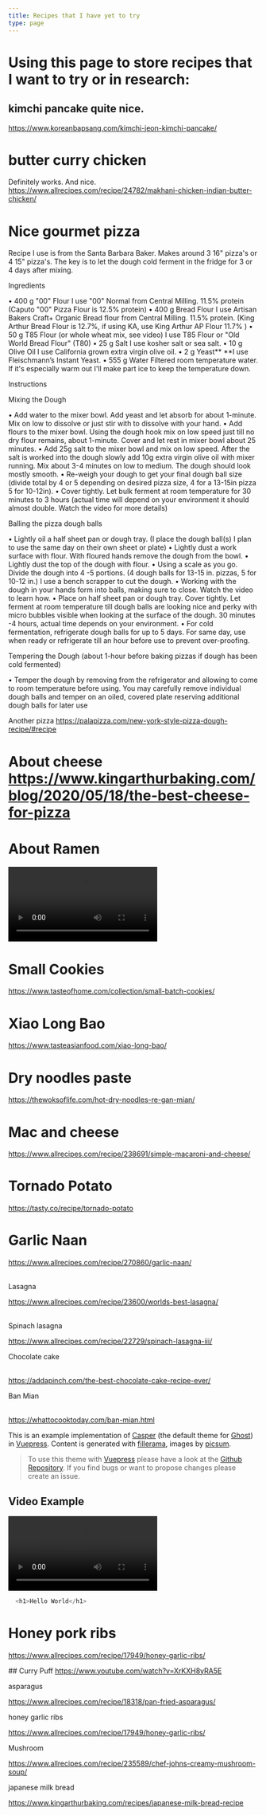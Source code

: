 ```yaml
---
title: Recipes that I have yet to try
type: page
---
```

# Using this page to store recipes that I want to try or in research:

## kimchi pancake quite nice.

https://www.koreanbapsang.com/kimchi-jeon-kimchi-pancake/

# butter curry chicken

Definitely works. And nice. 
https://www.allrecipes.com/recipe/24782/makhani-chicken-indian-butter-chicken/

# Nice gourmet pizza

Recipe I use is from the Santa Barbara Baker. Makes around 3 16" pizza's or 4 15" pizza's. The key is to let the dough cold ferment in the fridge for 3 or 4 days after mixing.

Ingredients

• ⁠400 g "00" Flour I use "00" Normal from Central Milling. 11.5% protein (Caputo "00" Pizza Flour is 12.5% protein)
• ⁠400 g Bread Flour I use Artisan Bakers Craft+ Organic Bread flour from Central Milling. 11.5% protein. (King Arthur Bread Flour is 12.7%, if using KA, use King Arthur AP Flour 11.7% )
• ⁠50 g T85 Flour (or whole wheat mix, see video) I use T85 Flour or "Old World Bread Flour" (T80)
• ⁠25 g Salt I use kosher salt or sea salt.
• ⁠10 g Olive Oil I use California grown extra virgin olive oil.
• ⁠2 g Yeast\*\* \*\*I use Fleischmann’s Instant Yeast.
• ⁠555 g Water Filtered room temperature water. If it's especially warm out I'll make part ice to keep the temperature down.

Instructions

Mixing the Dough

• ⁠Add water to the mixer bowl. Add yeast and let absorb for about 1-minute. Mix on low to dissolve or just stir with to dissolve with your hand.
• ⁠Add flours to the mixer bowl. Using the dough hook mix on low speed just till no dry flour remains, about 1-minute. Cover and let rest in mixer bowl about 25 minutes.
• ⁠Add 25g salt to the mixer bowl and mix on low speed. After the salt is worked into the dough slowly add 10g extra virgin olive oil with mixer running. Mix about 3-4 minutes on low to medium. The dough should look mostly smooth.
• ⁠Re-weigh your dough to get your final dough ball size (divide total by 4 or 5 depending on desired pizza size, 4 for a 13-15in pizza 5 for 10-12in).
• ⁠Cover tightly. Let bulk ferment at room temperature for 30 minutes to 3 hours (actual time will depend on your environment it should almost double. Watch the video for more details)

Balling the pizza dough balls

• ⁠Lightly oil a half sheet pan or dough tray. (I place the dough ball(s) I plan to use the same day on their own sheet or plate)
• ⁠Lightly dust a work surface with flour. With floured hands remove the dough from the bowl.
• ⁠Lightly dust the top of the dough with flour.
• ⁠Using a scale as you go. Divide the dough into 4 -5 portions. (4 dough balls for 13-15 in. pizzas, 5 for 10-12 in.) I use a bench scrapper to cut the dough.
• ⁠Working with the dough in your hands form into balls, making sure to close. Watch the video to learn how.
• ⁠Place on half sheet pan or dough tray. Cover tightly. Let ferment at room temperature till dough balls are looking nice and perky with micro bubbles visible when looking at the surface of the dough. 30 minutes -4 hours, actual time depends on your environment.
• ⁠For cold fermentation, refrigerate dough balls for up to 5 days. For same day, use when ready or refrigerate till an hour before use to prevent over-proofing.

Tempering the Dough (about 1-hour before baking pizzas if dough has been cold fermented)

• ⁠Temper the dough by removing from the refrigerator and allowing to come to room temperature before using. You may carefully remove individual dough balls and temper on an oiled, covered plate reserving additional dough balls for later use

Another pizza https://palapizza.com/new-york-style-pizza-dough-recipe/#recipe

# About cheese <https://www.kingarthurbaking.com/blog/2020/05/18/the-best-cheese-for-pizza>

# A﻿bout Ramen

<video src="\\\\[https://youtu.be/_8rsTkOsI2M](https://youtu.be/_8rsTkOsI2M)" controls></video>

# S﻿mall Cookies

<https://www.tasteofhome.com/collection/small-batch-cookies/>

# X﻿iao Long Bao

<https://www.tasteasianfood.com/xiao-long-bao/>

# D﻿ry noodles paste

<https://thewoksoflife.com/hot-dry-noodles-re-gan-mian/>

# Mac and cheese

<https://www.allrecipes.com/recipe/238691/simple-macaroni-and-cheese/>

# T﻿ornado Potato

https://tasty.co/recipe/tornado-potato

# G﻿arlic Naan

https://www.allrecipes.com/recipe/270860/garlic-naan/

\
Lasagna 

https://www.allrecipes.com/recipe/23600/worlds-best-lasagna/

\
Spinach lasagna

https://www.allrecipes.com/recipe/22729/spinach-lasagna-iii/

Chocolate cake

\
https://addapinch.com/the-best-chocolate-cake-recipe-ever/

Ban Mian

\
https://whattocooktoday.com/ban-mian.html

This is an example implementation of [Casper](https://demo.ghost.io) (the default theme for [Ghost](https://ghost.org/de/)) in [Vuepress](https://vuepress.vuejs.org/). Content is generated with [fillerama](http://fillerama.io/), images by [picsum](https://picsum.photos).

> To use this theme with [Vuepress](https://vuepress.vuejs.org/) please have a look at the [Github Repository](https://github.com/alexander-heimbuch/vuepress-theme-casper). If you find bugs or want to propose changes please create an issue.

## Video Example

<video src="http://commondatastorage.googleapis.com/gtv-videos-bucket/sample/BigBuckBunny.mp4" controls></video>

```javascript
  <h1>Hello World</h1>
```

# Honey pork ribs

https://www.allrecipes.com/recipe/17949/honey-garlic-ribs/

\#﻿# Curry Puff
https://www.youtube.com/watch?v=XrKXH8yRA5E

asparagus

https://www.allrecipes.com/recipe/18318/pan-fried-asparagus/

honey garlic ribs

https://www.allrecipes.com/recipe/17949/honey-garlic-ribs/

Mushroom

https://www.allrecipes.com/recipe/235589/chef-johns-creamy-mushroom-soup/

japanese milk bread 

https://www.kingarthurbaking.com/recipes/japanese-milk-bread-recipe
